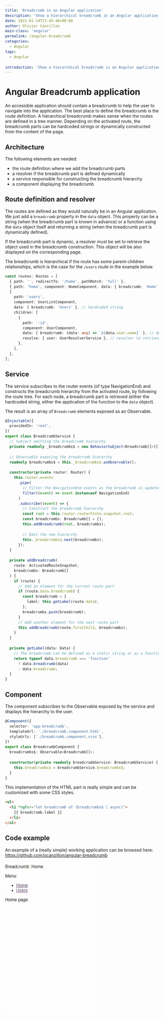```yaml
---
title: 'Breadcrumb in an Angular application'
description: 'Show a hierarchical breadcrumb in an Angular application'
date: 2021-01-24T21:45:48+00:00
author: Olivier Canzillon
main-class: 'angular'
permalink: /angular-breadcrumb
categories:
  - Angular
tags:
  - Angular

introduction: 'Show a hierarchical breadcrumb in an Angular application configured in the route definition'
---
```


# Angular Breadcrumb application

An accessible application should contain a breadcrumb to help the user to navigate into the application. The best place to define the breadcrumb is the route definition. A hierarchical breadcrumb makes sense when the routes are defined in a tree manner. Depending on the activated route, the breadcrumb parts can be hardcoded strings or dynamically constructed from the content of the page.

## Architecture

The following elements are needed:

- the route definition where we add the breadcrumb parts
- a resolver if the breadcrumb part is defined dynamically
- a service responsible for constructing the breadcrumb hierarchy
- a component displaying the breadcrumb

## Route definition and resolver

The routes are defined as they would naturally be in an Angular application. We just add a `breadcrumb` property in the `data` object. This property can be a string (when the breadcrumb part is known in advance) or a function using the `data` object itself and returning a string (when the breadcrumb part is dynamically defined).

If the breadcrumb part is dynamic, a resolver must be set to retrieve the object used in the breadcrumb construction. This object will be also displayed on the corresponding page.

The breadcrumb is hierarchical if the route has some parent-children relationships, which is the case for the `/users` route in the example below.

```typescript
const routes: Routes = [
  { path: '', redirectTo: '/home', pathMatch: 'full' },
  { path: 'home', component: HomeComponent, data: { breadcrumb: 'Home' } },
  {
    path: 'users',
    component: UserListComponent,
    data: { breadcrumb: 'Users' }, // hardcoded string
    children: [
      {
        path: ':id',
        component: UserComponent,
        data: { breadcrumb: (data: any) => `${data.user.name}` }, // dynamic
        resolve: { user: UserResolverService }, // resolver to retrieve the object used in the breadcrumb construction
      },
    ],
  },
];
```

## Service

The service subscribes to the router events (of type NavigationEnd) and constructs the breadcrumb hierarchy from the activated route, by following the route tree. For each node, a breadcrumb part is retrieved (either the hardcoded string, either the application of the function to the `data` object).

The result is an array of `Breadcrumb` elements exposed as an Observable.

```typescript
@Injectable({
  providedIn: 'root',
})
export class BreadcrumbService {
  // Subject emitting the breadcrumb hierarchy
  private readonly _breadcrumbs$ = new BehaviorSubject<Breadcrumb[]>([]);

  // Observable exposing the breadcrumb hierarchy
  readonly breadcrumbs$ = this._breadcrumbs$.asObservable();

  constructor(private router: Router) {
    this.router.events
      .pipe(
        // Filter the NavigationEnd events as the breadcrumb is updated only when the route reaches its end
        filter((event) => event instanceof NavigationEnd)
      )
      .subscribe((event) => {
        // Construct the breadcrumb hierarchy
        const root = this.router.routerState.snapshot.root;
        const breadcrumbs: Breadcrumb[] = [];
        this.addBreadcrumb(root, breadcrumbs);

        // Emit the new hierarchy
        this._breadcrumbs$.next(breadcrumbs);
      });
  }

  private addBreadcrumb(
    route: ActivatedRouteSnapshot,
    breadcrumbs: Breadcrumb[]
  ) {
    if (route) {
      // Add an element for the current route part
      if (route.data.breadcrumb) {
        const breadcrumb = {
          label: this.getLabel(route.data),
        };
        breadcrumbs.push(breadcrumb);
      }
      // Add another element for the next route part
      this.addBreadcrumb(route.firstChild, breadcrumbs);
    }
  }

  private getLabel(data: Data) {
    // The breadcrumb can be defined as a static string or as a function to construct the breadcrumb element out of the route data
    return typeof data.breadcrumb === 'function'
      ? data.breadcrumb(data)
      : data.breadcrumb;
  }
}
```

## Component

The component subscribes to the Observable exposed by the service and displays the hierarchy to the user.

```typescript
@Component({
  selector: 'app-breadcrumb',
  templateUrl: './breadcrumb.component.html',
  styleUrls: ['./breadcrumb.component.scss'],
})
export class BreadcrumbComponent {
  breadcrumbs$: Observable<Breadcrumb[]>;

  constructor(private readonly breadcrumbService: BreadcrumbService) {
    this.breadcrumbs$ = breadcrumbService.breadcrumbs$;
  }
}
```

This implementation of the HTML part is really simple and can be customized with some CSS styles.

```html
<ul>
  <li *ngFor="let breadcrumb of (breadcrumbs$ | async)">
    {{ breadcrumb.label }}
  </li>
</ul>
```

## Code example

An example of a (really simple) working application can be browsed here: https://github.com/ocanzillon/angular-breadcrumb

![Demonstration](./demo.gif)
